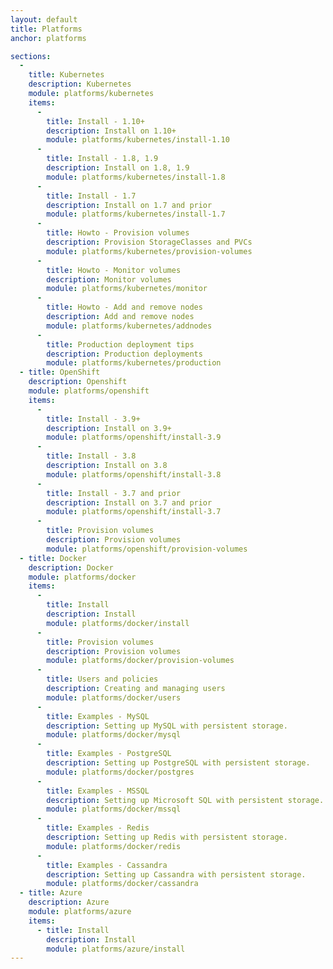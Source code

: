 ```yaml
---
layout: default
title: Platforms
anchor: platforms

sections:
  -
    title: Kubernetes
    description: Kubernetes
    module: platforms/kubernetes
    items:
      -
        title: Install - 1.10+
        description: Install on 1.10+
        module: platforms/kubernetes/install-1.10
      -
        title: Install - 1.8, 1.9
        description: Install on 1.8, 1.9
        module: platforms/kubernetes/install-1.8
      -
        title: Install - 1.7
        description: Install on 1.7 and prior
        module: platforms/kubernetes/install-1.7
      -
        title: Howto - Provision volumes
        description: Provision StorageClasses and PVCs
        module: platforms/kubernetes/provision-volumes
      -
        title: Howto - Monitor volumes
        description: Monitor volumes
        module: platforms/kubernetes/monitor
      -
        title: Howto - Add and remove nodes
        description: Add and remove nodes
        module: platforms/kubernetes/addnodes
      -
        title: Production deployment tips
        description: Production deployments
        module: platforms/kubernetes/production
  - title: OpenShift
    description: Openshift
    module: platforms/openshift
    items:
      -
        title: Install - 3.9+
        description: Install on 3.9+
        module: platforms/openshift/install-3.9
      -
        title: Install - 3.8
        description: Install on 3.8
        module: platforms/openshift/install-3.8
      -
        title: Install - 3.7 and prior
        description: Install on 3.7 and prior
        module: platforms/openshift/install-3.7
      -
        title: Provision volumes
        description: Provision volumes
        module: platforms/openshift/provision-volumes
  - title: Docker
    description: Docker
    module: platforms/docker
    items:
      -
        title: Install
        description: Install
        module: platforms/docker/install
      -
        title: Provision volumes
        description: Provision volumes
        module: platforms/docker/provision-volumes
      -
        title: Users and policies
        description: Creating and managing users
        module: platforms/docker/users
      -
        title: Examples - MySQL
        description: Setting up MySQL with persistent storage.
        module: platforms/docker/mysql
      -
        title: Examples - PostgreSQL
        description: Setting up PostgreSQL with persistent storage.
        module: platforms/docker/postgres
      -
        title: Examples - MSSQL
        description: Setting up Microsoft SQL with persistent storage.
        module: platforms/docker/mssql
      -
        title: Examples - Redis
        description: Setting up Redis with persistent storage.
        module: platforms/docker/redis
      -
        title: Examples - Cassandra
        description: Setting up Cassandra with persistent storage.
        module: platforms/docker/cassandra
  - title: Azure
    description: Azure
    module: platforms/azure
    items:
      - title: Install
        description: Install
        module: platforms/azure/install
---
```


